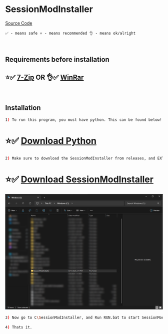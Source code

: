 
# SessionModInstaller 
[Source Code](https://github.com/Jcxeq/SessionModInstallerSourceCode)
‎

`✅ - means safe
⭐ - means recommended
👌 - means ok/alright`

‎ ‎ ‎ ‎ ‎ ‎ ‎ ‎ ‎ ‎ 
## Requirements before installation


## ⭐✅ [7-Zip](https://www.7-zip.org/download.html) OR  👌✅ [WinRar](https://www.rarlab.com/download.htm)
‎



## Installation

```bash
1) To run this program, you must have python. This can be found below!
```
# ⭐✅ [Download Python](https://www.python.org/downloads/)

```bash
2) Make sure to download the SessionModInstaller from releases, and EXTRACT folder to -> C/.
```
# ⭐✅ [Download SessionModInstaller](https://github.com/Jcxeq/SessionModInstaller/releases)

[![ ](images/cdrive.png)](https://github.com/Jcxeq/SessionModInstaller)
```bash
3) Now go to C\SessionModInstaller, and Run RUN.bat to start SessionModInstaller.
```
```bash
4) Thats it.
```
